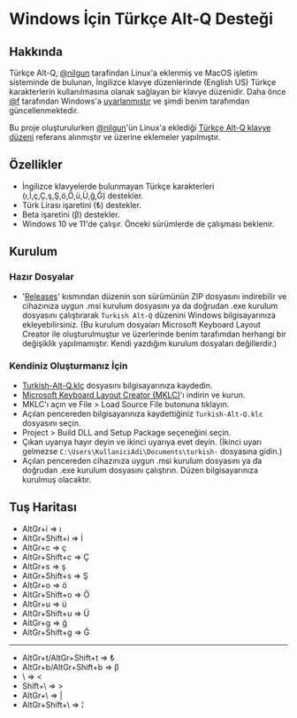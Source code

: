 # Windows İçin Türkçe Alt-Q Desteği

## Hakkında

Türkçe Alt-Q, [@nilgun](https://github.com/nilgun) tarafindan Linux'a eklenmiş ve MacOS işletim sisteminde de bulunan, İngilizce klavye düzenlerinde (English US) Türkçe karakterlerin kullanılmasına olanak sağlayan bir klavye düzenidir. Daha önce [@f](https://github.com/f) tarafından Windows'a [uyarlanmıştır](https://github.com/f/win-turkish-us-layout) ve şimdi benim tarafımdan güncellenmektedir.

Bu proje oluşturulurken [@nilgun](https://github.com/nilgun)'ün Linux'a eklediği [Türkçe Alt-Q klavye düzeni](https://cgit.freedesktop.org/xkeyboard-config/tree/symbols/tr) referans alınmıştır ve üzerine eklemeler yapılmıştır.

## Özellikler
- İngilizce klavyelerde bulunmayan Türkçe karakterleri (ı,İ,ç,Ç,ş,Ş,ö,Ö,ü,Ü,ğ,Ğ) destekler.
- Türk Lirası işaretini (₺) destekler.
- Beta işaretini (β) destekler.
- Windows 10 ve 11'de çalışır. Önceki sürümlerde de çalışması beklenir.

## Kurulum
### Hazır Dosyalar
- '[Releases](https://github.com/AlperShal/Win-Turkish-Alt-Q-Layout/releases)' kısmından düzenin son sürümünün ZIP dosyasını indirebilir ve cihazınıza uygun .msi kurulum dosyasını ya da doğrudan .exe kurulum dosyasını çalıştırarak `Turkish Alt-Q` düzenini Windows bilgisayarınıza ekleyebilirsiniz. (Bu kurulum dosyaları Microsoft Keyboard Layout Creator ile oluşturulmuştur ve üzerlerinde benim tarafımdan herhangi bir değişiklik yapılmamıştır. Kendi yazdığım kurulum dosyaları değillerdir.)
### Kendiniz Oluşturmanız İçin
- [Turkish-Alt-Q.klc](https://github.com/AlperShal/Win-Turkish-Alt-Q-Layout/blob/main/Turkish-Alt-Q.klc) dosyasını bilgisayarınıza kaydedin.
- [Microsoft Keyboard Layout Creator (MKLC)](https://www.microsoft.com/en-us/download/details.aspx?id=102134)'ı indirin ve kurun.
- MKLC'ı açın ve File > Load Source File butonuna tıklayın.
- Açılan pencereden bilgisayarınıza kaydettiğiniz `Turkish-Alt-Q.klc` dosyasını seçin.
- Project > Build DLL and Setup Package seçeneğini seçin.
- Çıkan uyarıya hayır deyin ve ikinci uyarıya evet deyin. (İkinci uyarı gelmezse `C:\Users\KullaniciAdi\Documents\turkish-` dosyasına gidin.)
- Açılan pencereden cihazınıza uygun .msi kurulum dosyasını ya da doğrudan .exe kurulum dosyasını çalıştırın. Düzen bilgisayarınıza kurulmuş olacaktır.

## Tuş Haritası
- AltGr+i => ı
- AltGr+Shift+i => İ
- AltGr+c => ç
- AltGr+Shift+c => Ç
- AltGr+s => ş
- AltGr+Shift+s => Ş
- AltGr+o => ö
- AltGr+Shift+o => Ö
- AltGr+u => ü
- AltGr+Shift+u => Ü
- AltGr+g => ğ
- AltGr+Shift+g => Ğ
---
- AltGr+t/AltGr+Shift+t => ₺
- AltGr+b/AltGr+Shift+b => β
- \ => <
- Shift+\ => >
- AltGr+\ => |
- AltGr+Shift+\ => ¦
